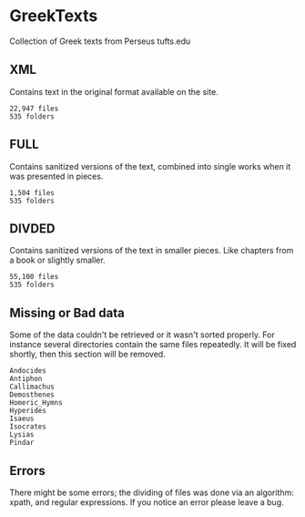 # GreekTexts
 Collection of Greek texts from Perseus tufts.edu

## XML
Contains text in the original format available on the site.
```
22,947 files
535 folders
```

## FULL
Contains sanitized versions of the text, combined into single works when it was presented in pieces.
```
1,504 files
535 folders
```

## DIVDED
Contains sanitized versions of the text in smaller pieces. Like chapters from a book or slightly smaller.
```
55,100 files
535 folders
```

## Missing or Bad data
Some of the data couldn't be retrieved or it wasn't sorted properly. For instance several directories contain the same files repeatedly. It will be fixed shortly, then this section will be removed.
```
Andocides
Antiphon
Callimachus
Demosthenes
Homeric_Hymns
Hyperides
Isaeus
Isocrates
Lysias
Pindar
```

## Errors
There might be some errors; the dividing of files was done via an algorithm: xpath, and regular expressions. If you notice an error please leave a bug.